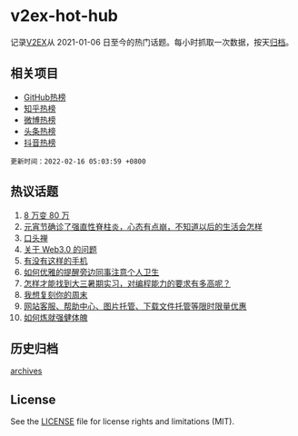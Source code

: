 # v2ex-hot-hub

 记录[V2EX](https://www.v2ex.com/)从 2021-01-06 日至今的热门话题。每小时抓取一次数据，按天[归档](archives)。
 
 ## 相关项目

- [GitHub热榜](https://github.com/snaildev/github-hot-hub)
- [知乎热榜](https://github.com/snaildev/zhihu-hot-hub)
- [微博热榜](https://github.com/snaildev/weibo-hot-hub)
- [头条热榜](https://github.com/snaildev/toutiao-hot-hub)
- [抖音热榜](https://github.com/snaildev/douyin-hot-hub)


 `更新时间：2022-02-16 05:03:59 +0800`

## 热议话题

1. [8 万变 80 万](https://www.v2ex.com/t/833951)
1. [元宵节确诊了强直性脊柱炎，心态有点崩，不知道以后的生活会怎样](https://www.v2ex.com/t/833923)
1. [口头禅](https://www.v2ex.com/t/833957)
1. [关于 Web3.0 的问题](https://www.v2ex.com/t/833901)
1. [有没有这样的手机](https://www.v2ex.com/t/833896)
1. [如何优雅的提醒旁边同事注意个人卫生](https://www.v2ex.com/t/833917)
1. [怎样才能找到大三暑期实习，对编程能力的要求有多高呢？](https://www.v2ex.com/t/833897)
1. [我想复刻你的周末](https://www.v2ex.com/t/833929)
1. [网站客服、帮助中心、图片托管、下载文件托管等限时限量优惠](https://www.v2ex.com/t/833960)
1. [如何炼就强健体魄](https://www.v2ex.com/t/834068)

## 历史归档

[archives](archives)

## License

See the [LICENSE](LICENSE) file for license rights and limitations (MIT).
